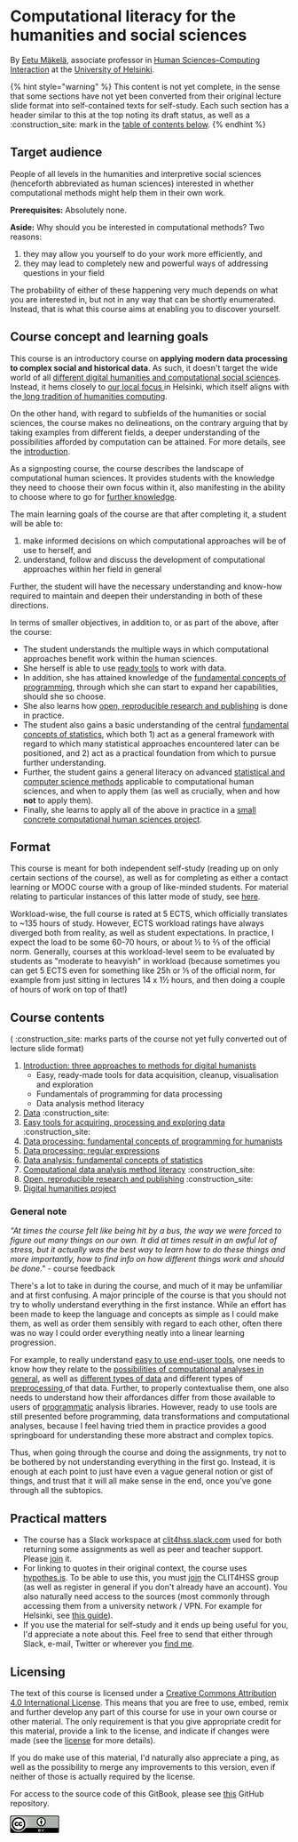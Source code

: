 # Computational literacy for the humanities and social sciences

By [Eetu Mäkelä](http://iki.fi/eetu.makela), associate professor in [Human Sciences–Computing Interaction](http://heldig.fi/hsci) at the [University of Helsinki](https://www.helsinki.fi).

{% hint style="warning" %}
This content is not yet complete, in the sense that some sections have not yet been converted from their original lecture slide format into self-contained texts for self-study. Each such section has a header similar to this at the top noting its draft status, as well as a :construction\_site: mark in the [table of contents below](./#course-contents).
{% endhint %}

## Target audience

People of all levels in the humanities and interpretive social sciences (henceforth abbreviated as human sciences) interested in whether computational methods might help them in their own work.&#x20;

**Prerequisites:** Absolutely none.

**Aside:** Why should you be interested in computational methods? Two reasons:

1. they may allow you yourself to do your work more efficiently, and
2. they may lead to completely new and powerful ways of addressing questions in your field

The probability of either of these happening very much depends on what you are interested in, but not in any way that can be shortly enumerated. Instead, that is what this course aims at enabling you to discover yourself.&#x20;

## Course concept and learning goals

This course is an introductory course on **applying modern data processing to complex social and historical data**. As such, it doesn't target the wide world of all [different digital humanities and computational social sciences](http://j.mp/allthedh). Instead, it hems closely to [our local focus ](https://www.helsinki.fi/en/helsinki-centre-for-digital-humanities/our-digital-humanities)in Helsinki, which itself aligns with the[ long tradition of humanities computing](introduction-three-approaches-to-methods-for-digital-humanists/history-of-humanities-computing.md).&#x20;

On the other hand, with regard to subfields of the humanities or social sciences, the course makes no delineations, on the contrary arguing that by taking examples from different fields, a deeper understanding of the possibilities afforded by computation can be attained. For more details, see the [introduction](introduction-three-approaches-to-methods-for-digital-humanists/).

As a signposting course, the course describes the landscape of computational human sciences. It provides students with the knowledge they need to choose their own focus within it, also manifesting in the ability to choose where to go for [further knowledge](where-to-continue.md).

The main learning goals of the course are that after completing it, a student will be able to:&#x20;

1. make informed decisions on which computational approaches will be of use to herself, and
2. understand, follow and discuss the development of computational approaches within her field in general&#x20;

Further, the student will have the necessary understanding and know-how required to maintain and deepen their understanding in both of these directions.

In terms of smaller objectives, in addition to, or as part of the above, after the course:

* The student understands the multiple ways in which computational approaches benefit work within the human sciences.&#x20;
* She herself is able to use [ready tools](easy-tools-for-processing-and-exploring-data.md) to work with data.&#x20;
* In addition, she has attained knowledge of the [fundamental concepts of programming](data-processing-fundamental-concepts-of-programming-for-humanists.md), through which she can start to expand her capabilities, should she so choose.&#x20;
* She also learns how [open, reproducible research and publishing](open-reproducible-research-and-publishing.md) is done in practice.&#x20;
* The student also gains a basic understanding of the central [fundamental concepts of statistics](data-analysis-fundamental-concepts-of-statistics/), which both 1) act as a general framework with regard to which many statistical approaches encountered later can be positioned, and 2) act as a practical foundation from which to pursue further understanding.
* Further, the student gains a general literacy on advanced [statistical and computer science methods](three-approaches-to-methods-for-digital-humanities-work-area/computational-data-analysis-method-literacy.md) applicable to computational human sciences, and when to apply them (as well as crucially, when and how **not** to apply them).&#x20;
* Finally, she learns to apply all of the above in practice in a [small concrete computational human sciences project](final-project.md).&#x20;

## Format

This course is meant for both independent self-study (reading up on only certain sections of the course), as well as for completing as either a contact learning or MOOC course with a group of like-minded students. For material relating to particular instances of this latter mode of study, see [here](course-instances/).

Workload-wise, the full course is rated at 5 ECTS, which officially translates to \~135 hours of study. However, ECTS workload ratings have always diverged both from reality, as well as student expectations. In practice, I expect the load to be some 60-70 hours, or about ½ to ⅔ of the official norm. Generally, courses at this workload-level seem to be evaluated by students as "moderate to heavyish" in workload (because sometimes you can get 5 ECTS even for something like 25h or ⅕ of the official norm, for example from just sitting in lectures 14 x 1½ hours, and then doing a couple of hours of work on top of that!)

## Course contents

( :construction\_site: marks parts of the course not yet fully converted out of lecture slide format)

1. [Introduction: three approaches to methods for digital humanists](introduction-three-approaches-to-methods-for-digital-humanists/)
   * Easy, ready-made tools for data acquisition, cleanup, visualisation and exploration
   * Fundamentals of programming for data processing
   * Data analysis method literacy
2. [Data](different-types-of-data-data-quality-available-open-datasets.md) :construction\_site:&#x20;
3. [Easy tools for acquiring, processing and exploring data](easy-tools-for-processing-and-exploring-data.md) :construction\_site:&#x20;
4. [Data processing: fundamental concepts of programming for humanists](data-processing-fundamental-concepts-of-programming-for-humanists.md)
5. [Data processing: regular expressions](regular-expressions.md)
6. [Data analysis: fundamental concepts of statistics](data-analysis-fundamental-concepts-of-statistics/)
7. [Computational data analysis method literacy](https://docs.google.com/presentation/d/e/2PACX-1vTEAtbzLYJXn2Pp8ozrSfxmzQOxo6SfVOXpscLbgCXkeXtqpzlwlU37dmQTWEAjIUAPedbT\_BG1x0Ll/pub?start=false\&loop=false\&delayms=3000) :construction\_site:&#x20;
8. [Open, reproducible research and publishing](open-reproducible-research-and-publishing.md) :construction\_site:&#x20;
9. [Digital humanities project](final-project.md)

### **General note**

_"At times the course felt like being hit by a bus, the way we were forced to figure out many things on our own. It did at times result in an awful lot of stress, but it actually was the best way to learn how to do these things and more importantly, how to find info on how different things work and should be done."_  _-_ course feedback

There's a lot to take in during the course, and much of it may be unfamiliar and at first confusing. A major principle of the course is that you should not try to wholly understand everything in the first instance. While an effort has been made to keep the language and concepts as simple as I could make them, as well as order them sensibly with regard to each other, often there was no way I could order everything neatly into a linear learning progression.&#x20;

For example, to really understand [easy to use end-user tools](easy-tools-for-processing-and-exploring-data.md), one needs to know how they relate to the [possibilities of computational analyses in general](three-approaches-to-methods-for-digital-humanities-work-area/computational-data-analysis-method-literacy.md), as well as [different types of data](different-types-of-data-data-quality-available-open-datasets.md) and different types of [preprocessing ](regular-expressions.md)of that data. Further, to properly contextualise them, one also needs to understand how their affordances differ from those available to users of [programmatic](data-processing-fundamental-concepts-of-programming-for-humanists.md) analysis libraries. However, ready to use tools are still presented before programming, data transformations and computational analyses, because I feel having tried them in practice provides a good springboard for understanding these more abstract and complex topics.

Thus, when going through the course and doing the assignments, try not to be bothered by not understanding everything in the first go. Instead, it is enough at each point to just have even a vague general notion or gist of things, and trust that it will all make sense in the end, once you've gone through all the subtopics. &#x20;

## Practical matters

* The course has a Slack workspace at [clit4hss.slack.com](https://clit4hss.slack.com) used for both returning some assignments as well as peer and teacher support. Please [join](https://join.slack.com/t/clit4hss/shared\_invite/enQtODE2OTc5ODk3ODMwLTMyMzEyZmMzNDgwM2Y3NDhhNTE2ZjAwMzU5YjY3NzI3YzVjYjQ2YThkYjFjOWRiZWJiZTYyZDc4ZDY0YTAwYjk) it.
* For linking to quotes in their original context, the course uses [hypothes.is](http://hypothes.is). To be able to use this, you must [join](https://hypothes.is/groups/W6MAkGe8/clit4hss) the CLIT4HSS group (as well as register in general if you don't already have an account). You also naturally need access to the sources (most commonly through accessing them from a university network / VPN. For example for Helsinki, see [this guide](https://helpdesk.it.helsinki.fi/en/logging-and-connections/networks/connections-outside-university)).
* If you use the material for self-study and it ends up being useful for you, I'd appreciate a note about this. Feel free to send that either through Slack, e-mail, Twitter or wherever you [find me](http://iki.fi/eetu.makela).

## Licensing

The text of this course is licensed under a [Creative Commons Attribution 4.0 International License](http://creativecommons.org/licenses/by/4.0/). This means that you are free to use, embed, remix and further develop any part of this course for use in your own course or other material. The only requirement is that you give appropriate credit for this material, provide a link to the license, and indicate if changes were made (see the [license](https://creativecommons.org/licenses/by/4.0/) for more details).&#x20;

If you do make use of this material, I'd naturally also appreciate a ping, as well as the possibility to merge any improvements to this version, even if neither of those is actually required by the license.

For access to the source code of this GitBook, please see [this](https://github.com/jiemakel/METH4DH) GitHub repository.

![](<.gitbook/assets/image (2).png>)
